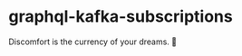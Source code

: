 # graphql-kafka-subscriptions

<!-- INSPIRATIONAL_QUOTE_START -->
Discomfort is the currency of your dreams.
🦄
<!-- INSPIRATIONAL_QUOTE_END -->
